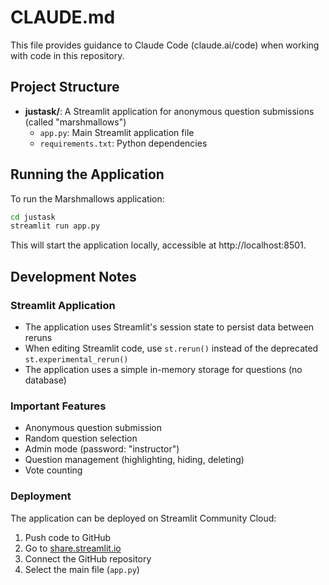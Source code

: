 # CLAUDE.md

This file provides guidance to Claude Code (claude.ai/code) when working with code in this repository.

## Project Structure

- **justask/**: A Streamlit application for anonymous question submissions (called "marshmallows")
  - `app.py`: Main Streamlit application file
  - `requirements.txt`: Python dependencies

## Running the Application

To run the Marshmallows application:

```bash
cd justask
streamlit run app.py
```

This will start the application locally, accessible at http://localhost:8501.

## Development Notes

### Streamlit Application

- The application uses Streamlit's session state to persist data between reruns
- When editing Streamlit code, use `st.rerun()` instead of the deprecated `st.experimental_rerun()`
- The application uses a simple in-memory storage for questions (no database)

### Important Features

- Anonymous question submission
- Random question selection
- Admin mode (password: "instructor")
- Question management (highlighting, hiding, deleting)
- Vote counting

### Deployment

The application can be deployed on Streamlit Community Cloud:

1. Push code to GitHub
2. Go to [share.streamlit.io](https://share.streamlit.io/)
3. Connect the GitHub repository
4. Select the main file (`app.py`)